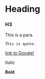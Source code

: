 # Heading

### H3

This is a para.

`This is quote.`

[link to Google!](http://google.com)

*Italic*

**Bold**
